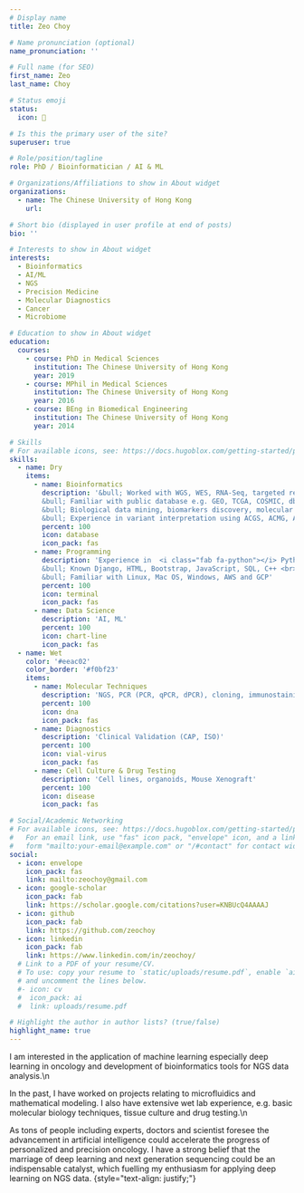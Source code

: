 ```yaml
---
# Display name
title: Zeo Choy

# Name pronunciation (optional)
name_pronunciation: ''

# Full name (for SEO)
first_name: Zeo
last_name: Choy

# Status emoji
status:
  icon: 🧬

# Is this the primary user of the site?
superuser: true

# Role/position/tagline
role: PhD / Bioinformatician / AI & ML

# Organizations/Affiliations to show in About widget
organizations:
  - name: The Chinese University of Hong Kong
    url: 

# Short bio (displayed in user profile at end of posts)
bio: ''

# Interests to show in About widget
interests:
  - Bioinformatics
  - AI/ML
  - NGS
  - Precision Medicine
  - Molecular Diagnostics
  - Cancer
  - Microbiome

# Education to show in About widget
education:
  courses:
    - course: PhD in Medical Sciences
      institution: The Chinese University of Hong Kong
      year: 2019
    - course: MPhil in Medical Sciences
      institution: The Chinese University of Hong Kong
      year: 2016
    - course: BEng in Biomedical Engineering
      institution: The Chinese University of Hong Kong
      year: 2014

# Skills
# For available icons, see: https://docs.hugoblox.com/getting-started/page-builder/#icons
skills:
  - name: Dry
    items:
      - name: Bioinformatics
        description: '&bull; Worked with WGS, WES, RNA-Seq, targeted resequencing data, microbiome (16S, shotgun)
        &bull; Familiar with public database e.g. GEO, TCGA, COSMIC, dbSNP, gnomAD, ClinVar, OncoKB, CCLE, LINCS etc.
        &bull; Biological data mining, biomarkers discovery, molecular subtyping and survival analysis
        &bull; Experience in variant interpretation using ACGS, ACMG, AMP guidelines'
        percent: 100
        icon: database
        icon_pack: fas
      - name: Programming
        description: 'Experience in  <i class="fab fa-python"></i> Python, <i class="fab fa-r-project"></i> R, Shell <br>
        &bull; Known Django, HTML, Bootstrap, JavaScript, SQL, C++ <br>
        &bull; Familiar with Linux, Mac OS, Windows, AWS and GCP'
        percent: 100
        icon: terminal
        icon_pack: fas
      - name: Data Science
        description: 'AI, ML'
        percent: 100
        icon: chart-line
        icon_pack: fas
  - name: Wet
    color: '#eeac02'
    color_border: '#f0bf23'
    items:
      - name: Molecular Techniques
        description: 'NGS, PCR (PCR, qPCR, dPCR), cloning, immunostaining (IF/ICC/IHC), western blotting, flow cytometry'
        percent: 100
        icon: dna
        icon_pack: fas
      - name: Diagnostics
        description: 'Clinical Validation (CAP, ISO)'
        percent: 100
        icon: vial-virus
        icon_pack: fas
      - name: Cell Culture & Drug Testing
        description: 'Cell lines, organoids, Mouse Xenograft'
        percent: 100
        icon: disease
        icon_pack: fas

# Social/Academic Networking
# For available icons, see: https://docs.hugoblox.com/getting-started/page-builder/#icons
#   For an email link, use "fas" icon pack, "envelope" icon, and a link in the
#   form "mailto:your-email@example.com" or "/#contact" for contact widget.
social:
  - icon: envelope
    icon_pack: fas
    link: mailto:zeochoy@gmail.com
  - icon: google-scholar
    icon_pack: fab
    link: https://scholar.google.com/citations?user=KNBUcQ4AAAAJ
  - icon: github
    icon_pack: fab
    link: https://github.com/zeochoy
  - icon: linkedin
    icon_pack: fab
    link: https://www.linkedin.com/in/zeochoy/
  # Link to a PDF of your resume/CV.
  # To use: copy your resume to `static/uploads/resume.pdf`, enable `ai` icons in `params.yaml`,
  # and uncomment the lines below.
  #- icon: cv
  #  icon_pack: ai
  #  link: uploads/resume.pdf

# Highlight the author in author lists? (true/false)
highlight_name: true
---
```


I am interested in the application of machine learning especially deep learning in oncology and development of bioinformatics tools for NGS data analysis.\n

In the past, I have worked on projects relating to microfluidics and mathematical modeling. I also have extensive wet lab experience, e.g. basic molecular biology techniques, tissue culture and drug testing.\n

As tons of people including experts, doctors and scientist foresee the advancement in artificial intelligence could accelerate the progress of personalized and precision oncology. I have a strong belief that the marriage of deep learning and next generation sequencing could be an indispensable catalyst, which fuelling my enthusiasm for applying deep learning on NGS data.
{style="text-align: justify;"}
